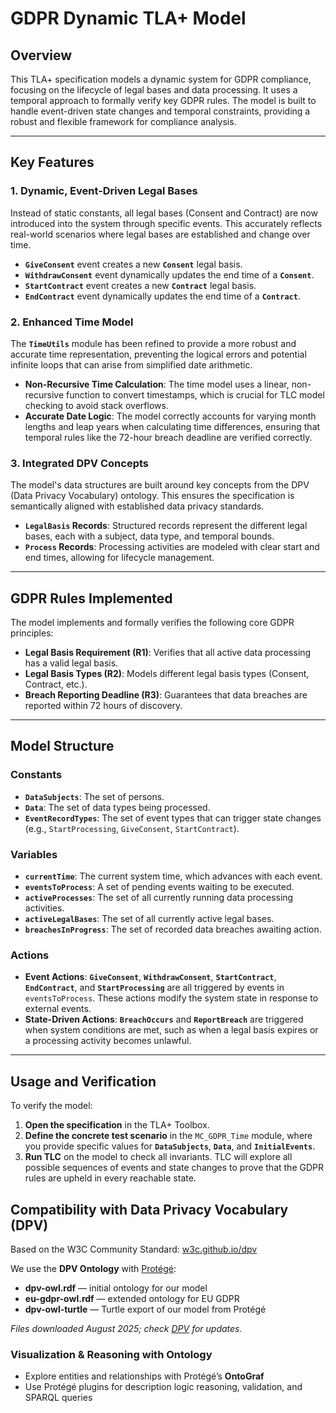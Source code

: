 # GDPR Dynamic TLA+ Model

## Overview

This TLA+ specification models a dynamic system for GDPR compliance, focusing on the lifecycle of legal bases and data processing. It uses a temporal approach to formally verify key GDPR rules. The model is built to handle event-driven state changes and temporal constraints, providing a robust and flexible framework for compliance analysis.

***

## Key Features

### 1. Dynamic, Event-Driven Legal Bases
Instead of static constants, all legal bases (Consent and Contract) are now introduced into the system through specific events. This accurately reflects real-world scenarios where legal bases are established and change over time.

- **`GiveConsent`** event creates a new **`Consent`** legal basis.
- **`WithdrawConsent`** event dynamically updates the end time of a **`Consent`**.
- **`StartContract`** event creates a new **`Contract`** legal basis.
- **`EndContract`** event dynamically updates the end time of a **`Contract`**.

### 2. Enhanced Time Model
The **`TimeUtils`** module has been refined to provide a more robust and accurate time representation, preventing the logical errors and potential infinite loops that can arise from simplified date arithmetic.

- **Non-Recursive Time Calculation**: The time model uses a linear, non-recursive function to convert timestamps, which is crucial for TLC model checking to avoid stack overflows.
- **Accurate Date Logic**: The model correctly accounts for varying month lengths and leap years when calculating time differences, ensuring that temporal rules like the 72-hour breach deadline are verified correctly.

### 3. Integrated DPV Concepts
The model's data structures are built around key concepts from the DPV (Data Privacy Vocabulary) ontology. This ensures the specification is semantically aligned with established data privacy standards.

- **`LegalBasis` Records**: Structured records represent the different legal bases, each with a subject, data type, and temporal bounds.
- **`Process` Records**: Processing activities are modeled with clear start and end times, allowing for lifecycle management.

***

## GDPR Rules Implemented

The model implements and formally verifies the following core GDPR principles:

- **Legal Basis Requirement (R1)**: Verifies that all active data processing has a valid legal basis.
- **Legal Basis Types (R2)**: Models different legal basis types (Consent, Contract, etc.).
- **Breach Reporting Deadline (R3)**: Guarantees that data breaches are reported within 72 hours of discovery.

***

## Model Structure

### Constants
- **`DataSubjects`**: The set of persons.
- **`Data`**: The set of data types being processed.
- **`EventRecordTypes`**: The set of event types that can trigger state changes (e.g., `StartProcessing`, `GiveConsent`, `StartContract`).

### Variables
- **`currentTime`**: The current system time, which advances with each event.
- **`eventsToProcess`**: A set of pending events waiting to be executed.
- **`activeProcesses`**: The set of all currently running data processing activities.
- **`activeLegalBases`**: The set of all currently active legal bases.
- **`breachesInProgress`**: The set of recorded data breaches awaiting action.

### Actions
- **Event Actions**: **`GiveConsent`**, **`WithdrawConsent`**, **`StartContract`**, **`EndContract`**, and **`StartProcessing`** are all triggered by events in `eventsToProcess`. These actions modify the system state in response to external events.
- **State-Driven Actions**: **`BreachOccurs`** and **`ReportBreach`** are triggered when system conditions are met, such as when a legal basis expires or a processing activity becomes unlawful.

***

## Usage and Verification

To verify the model:

1.  **Open the specification** in the TLA+ Toolbox.
2.  **Define the concrete test scenario** in the `MC_GDPR_Time` module, where you provide specific values for **`DataSubjects`**, **`Data`**, and **`InitialEvents`**.
3.  **Run TLC** on the model to check all invariants. TLC will explore all possible sequences of events and state changes to prove that the GDPR rules are upheld in every reachable state.


## Compatibility with Data Privacy Vocabulary (DPV)  
Based on the W3C Community Standard: [w3c.github.io/dpv](https://w3c.github.io/dpv/)  

We use the **DPV Ontology** with [Protégé](https://protege.stanford.edu/):  
- **dpv-owl.rdf** — initial ontology for our model  
- **eu-gdpr-owl.rdf** — extended ontology for EU GDPR  
- **dpv-owl-turtle** — Turtle export of our model from Protégé  

*Files downloaded August 2025; check [DPV](https://w3c.github.io/dpv/) for updates.*  

### Visualization & Reasoning with Ontology
- Explore entities and relationships with Protégé’s **OntoGraf**  
- Use Protégé plugins for description logic reasoning, validation, and SPARQL queries  
